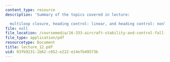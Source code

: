 ```yaml
---
content_type: resource
description: 'Summary of the topics covered in lecture:

  multiloop closure, heading control: linear, and heading control: nonlinear.'
file: null
file_location: /coursemedia/16-333-aircraft-stability-and-control-fall-2004/03fb92311b62c652e222e14efb49573b_lecture_12.pdf
file_type: application/pdf
resourcetype: Document
title: lecture_12.pdf
uid: 03fb9231-1b62-c652-e222-e14efb49573b
---
```

